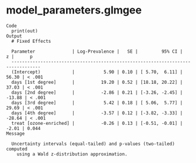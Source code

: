 # model_parameters.glmgee

    Code
      print(out)
    Output
      # Fixed Effects
      
      Parameter              | Log-Prevalence |   SE |         95% CI |      z |      p
      ---------------------------------------------------------------------------------
      (Intercept)            |           5.90 | 0.10 | [ 5.70,  6.11] |  56.30 | < .001
      days [1st degree]      |          19.20 | 0.52 | [18.18, 20.22] |  37.03 | < .001
      days [2nd degree]      |          -2.86 | 0.21 | [-3.26, -2.45] | -13.88 | < .001
      days [3rd degree]      |           5.42 | 0.18 | [ 5.06,  5.77] |  29.69 | < .001
      days [4th degree]      |          -3.57 | 0.12 | [-3.82, -3.33] | -28.64 | < .001
      treat [ozone-enriched] |          -0.26 | 0.13 | [-0.51, -0.01] |  -2.01 | 0.044 
    Message
      
      Uncertainty intervals (equal-tailed) and p-values (two-tailed) computed
        using a Wald z-distribution approximation.

